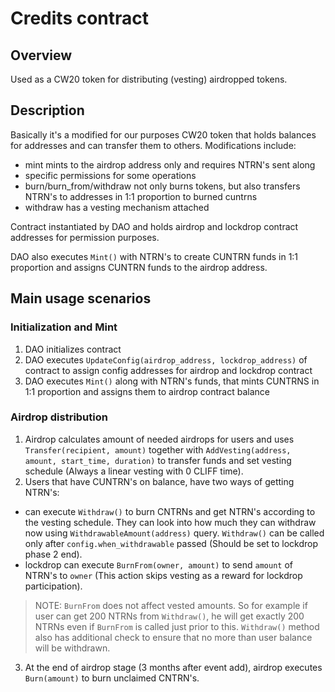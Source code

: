 # Credits contract

## Overview
Used as a CW20 token for distributing (vesting) airdropped tokens.

## Description

Basically it's a modified for our purposes CW20 token that holds balances for addresses and can transfer them to others.
Modifications include:
- mint mints to the airdrop address only and requires NTRN's sent along
- specific permissions for some operations
- burn/burn_from/withdraw not only burns tokens, but also transfers NTRN's to addresses in 1:1 proportion to burned cuntrns
- withdraw has a vesting mechanism attached

Contract instantiated by DAO and holds airdrop and lockdrop contract addresses for permission purposes.

DAO also executes `Mint()` with NTRN's to create CUNTRN funds in 1:1 proportion and assigns CUNTRN funds to the airdrop address.

## Main usage scenarios

### Initialization and Mint
1. DAO initializes contract
2. DAO executes `UpdateConfig(airdrop_address, lockdrop_address)` of contract to assign config addresses for airdrop and lockdrop contract
3. DAO executes `Mint()` along with NTRN's funds, that mints CUNTRNS in 1:1 proportion and assigns them to airdrop contract balance

### Airdrop distribution
1. Airdrop calculates amount of needed airdrops for users and uses `Transfer(recipient, amount)` together with `AddVesting(address, amount, start_time, duration)` to transfer funds and set vesting schedule (Always a linear vesting with 0 CLIFF time).
2. Users that have CUNTRN's on balance, have two ways of getting NTRN's:
- can execute `Withdraw()` to burn CNTRNs and get NTRN's according to the vesting schedule. They can look into how much they can withdraw now using `WithdrawableAmount(address)` query. `Withdraw()` can be called only after `config.when_withdrawable` passed (Should be set to lockdrop phase 2 end).
- lockdrop can execute `BurnFrom(owner, amount)` to send `amount` of NTRN's to `owner` (This action skips vesting as a reward for lockdrop participation).
> NOTE: `BurnFrom` does not affect vested amounts. So for example if user can get 200 NTRNs from `Withdraw()`, he will get exactly 200 NTRNs even if `BurnFrom` is called just prior to this. `Withdraw()` method also has additional check to ensure that no more than user balance will be withdrawn.

3. At the end of airdrop stage (3 months after event add), airdrop executes `Burn(amount)` to burn unclaimed CNTRN's.
